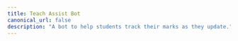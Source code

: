 ```yaml
---
title: Teach Assist Bot
canonical_url: false
description: "A bot to help students track their marks as they update."
---
```

